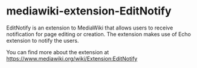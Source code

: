 # mediawiki-extension-EditNotify
EditNotify is an extension to MediaWiki that allows users to receive notification for page editing or creation. The extension makes use of Echo extension to notify the users. 

You can find more about the extension at https://www.mediawiki.org/wiki/Extension:EditNotify
